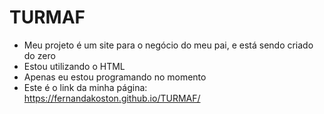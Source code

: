 # TURMAF

- Meu projeto é um site para o negócio do meu pai, e está sendo criado do zero
- Estou utilizando o HTML
- Apenas eu estou programando no momento
- Este é o link da minha página: https://fernandakoston.github.io/TURMAF/
